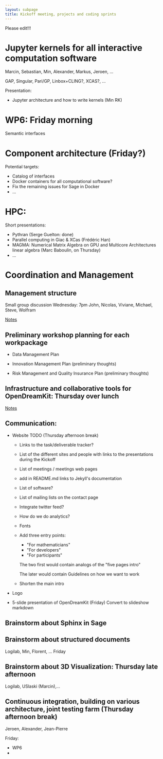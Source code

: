 ```yaml
---
layout: subpage
title: Kickoff meeting, projects and coding sprints
---
```


Please edit!!!

# Jupyter kernels for all interactive computation software

Marcin, Sebastian, Min, Alexander, Markus, Jeroen, ...

GAP, Singular, Pari/GP, Linbox+CLING?, XCAS?, ...

Presentation:

- Jupyter architecture and how to write kernels (Min RK)

# WP6: Friday morning

Semantic interfaces

# Component architecture (Friday?)

Potential targets:

- Catalog of interfaces
- Docker containers for all computational software?
- Fix the remaining issues for Sage in Docker
- ...

# HPC:

Short presentations:

- Pythran (Serge Guelton: done)
- Parallel computing in Giac & XCas (Frédéric Han)
- MAGMA: Numerical Matrix Algebra on GPU and Multicore Architectures
  linear algebra (Marc Baboulin, on Thursday)
- ...

# Coordination and Management

## Management structure

Small group discussion Wednesday: 7pm John, Nicolas, Viviane, Michael, Steve, Wolfram

[Notes](../management_structure)

## Preliminary workshop planning for each workpackage

- Data Management Plan

- Innovation Management Plan (preliminary thoughts)

- Risk Management and Quality Insurance Plan (preliminary thoughts)

## Infrastructure and collaborative tools for OpenDreamKit: Thursday over lunch

[Notes](../infrastructure)

## Communication:

- Website TODO (Thursday afternoon break)

  - Links to the task/deliverable tracker?
  - List of the different sites and people
    with links to the presentations during the Kickoff
  - List of meetings / meetings web pages
  - add in README.md links to Jekyll's documentation
  - List of software?
  - List of mailing lists on the contact page
  - Integrate twitter feed?
  - How do we do analytics?
  - Fonts
  - Add three entry points:
    - "For mathematicians"
    - "For developers"
    - "For participants"

    The two first would contain analogs of the "five pages intro"

    The later would contain Guidelines on how we want to work

  - Shorten the main intro

- Logo

- 5-slide presentation of OpenDreamKit (Friday)
  Convert to slideshow markdown

## Brainstorm about Sphinx in Sage

## Brainstorm about structured documents

Logilab, Min, Florent, ... Friday

## Brainstorm about 3D Visualization: Thursday late afternoon

Logilab, USlaski (Marcin),...

## Continuous integration, building on various architecture, joint testing farm (Thursday afternoon break)

Jeroen, Alexander, Jean-Pierre

Friday:
- WP6
- 
